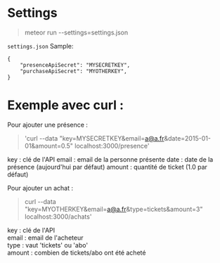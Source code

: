 # Settings

> meteor run --settings=settings.json

`settings.json` Sample:

```
{
    "presenceApiSecret": "MYSECRETKEY",
    "purchaseApiSecret": "MYOTHERKEY",
}
```

# Exemple avec curl :

Pour ajouter une présence :
> 'curl --data "key=MYSECRETKEY&email=a@a.fr&date=2015-01-01&amount=0.5" localhost:3000/presence'

key    : clé de l'API
email  : email de la personne présente
date   : date de la présence (aujourd'hui par défaut)
amount : quantité de ticket (1.0 par défaut)


Pour ajouter un achat :
> curl --data "key=MYOTHERKEY&email=a@a.fr&type=tickets&amount=3" localhost:3000/achats'

key    : clé de l'API  
email  : email de l'acheteur  
type   : vaut 'tickets' ou 'abo'  
amount : combien de tickets/abo ont été acheté  
